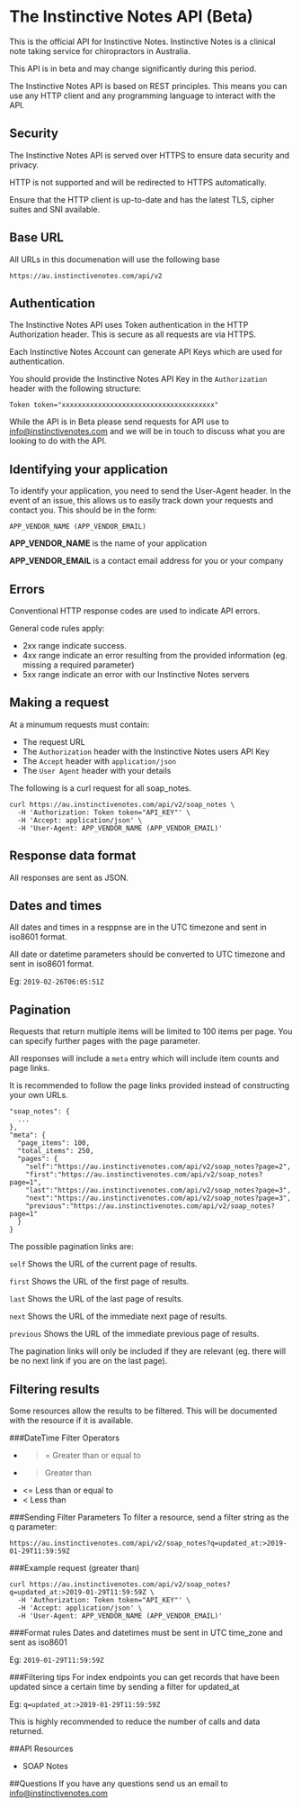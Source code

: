 # The Instinctive Notes API (Beta)
This is the official API for Instinctive Notes. Instinctive Notes is a clinical note taking service for chiropractors in Australia.

This API is in beta and may change significantly during this period.

The Instinctive Notes API is based on REST principles. This means you can use any HTTP client and any programming language to interact with the API.

## Security
The Instinctive Notes API is served over HTTPS to ensure data security and privacy.

HTTP is not supported and will be redirected to HTTPS automatically.

Ensure that the HTTP client is up-to-date and has the latest TLS, cipher suites and SNI available.

## Base URL
All URLs in this documenation will use the following base

```
https://au.instinctivenotes.com/api/v2
```

## Authentication
The Instinctive Notes API uses Token authentication in the HTTP Authorization header. This is secure as all requests are via HTTPS.

Each Instinctive Notes Account can generate API Keys which are used for authentication.

You should provide the Instinctive Notes API Key in the `Authorization` header with the following structure:

```
Token token="xxxxxxxxxxxxxxxxxxxxxxxxxxxxxxxxxxxxxx"
```

While the API is in Beta please send requests for API use to info@instinctivenotes.com and we will be in touch to discuss what you are looking to do with the API.

## Identifying your application
To identify your application, you need to send the User-Agent header. In the event of an issue, this allows us to easily track down your requests and contact you. This should be in the form:

`APP_VENDOR_NAME (APP_VENDOR_EMAIL)`

**APP_VENDOR_NAME** is the name of your application

**APP_VENDOR_EMAIL** is a contact email address for you or your company

## Errors
Conventional HTTP response codes are used to indicate API errors.

General code rules apply:

- 2xx range indicate success.
- 4xx range indicate an error resulting from the provided information (eg. missing a required parameter)
- 5xx range indicate an error with our Instinctive Notes servers

## Making a request
At a minumum requests must contain:

- The request URL
- The `Authorization` header with the Instinctive Notes users API Key
- The `Accept` header with `application/json`
- The `User Agent` header with your details

The following is a curl request for all soap_notes.

```
curl https://au.instinctivenotes.com/api/v2/soap_notes \
  -H 'Authorization: Token token="API_KEY"' \
  -H 'Accept: application/json' \
  -H 'User-Agent: APP_VENDOR_NAME (APP_VENDOR_EMAIL)'
```

## Response data format
All responses are sent as JSON.

## Dates and times
All dates and times in a resppnse are in the UTC timezone and sent in iso8601 format.

All date or datetime parameters should be converted to UTC timezone and sent in iso8601 format.

Eg: `2019-02-26T06:05:51Z`

## Pagination
Requests that return multiple items will be limited to 100 items per page. You can specify further pages with the page parameter.

All responses will include a `meta` entry which will include item counts and page links.

It is recommended to follow the page links provided instead of constructing your own URLs.

```
"soap_notes": {
  ...
},
"meta": {
  "page_items": 100,
  "total_items": 250,
  "pages": {
    "self":"https://au.instinctivenotes.com/api/v2/soap_notes?page=2",
    "first":"https://au.instinctivenotes.com/api/v2/soap_notes?page=1",
    "last":"https://au.instinctivenotes.com/api/v2/soap_notes?page=3",
    "next":"https://au.instinctivenotes.com/api/v2/soap_notes?page=3",
    "previous":"https://au.instinctivenotes.com/api/v2/soap_notes?page=1"
  }
}
```

The possible pagination links are:

`self` Shows the URL of the current page of results.

`first` Shows the URL of the first page of results.

`last` Shows the URL of the last page of results.

`next` Shows the URL of the immediate next page of results.

`previous` Shows the URL of the immediate previous page of results.

The pagination links will only be included if they are relevant (eg. there will be no next link if you are on the last page).

## Filtering results
Some resources allow the results to be filtered. This will be documented with the resource if it is available.

###DateTime Filter Operators

- >= Greater than or equal to
- > Greater than
- <= Less than or equal to
- < Less than

###Sending Filter Parameters
To filter a resource, send a filter string as the q parameter:

`https://au.instinctivenotes.com/api/v2/soap_notes?q=updated_at:>2019-01-29T11:59:59Z`

###Example request (greater than)

```
curl https://au.instinctivenotes.com/api/v2/soap_notes?q=updated_at:>2019-01-29T11:59:59Z \
  -H 'Authorization: Token token="API_KEY"' \
  -H 'Accept: application/json' \
  -H 'User-Agent: APP_VENDOR_NAME (APP_VENDOR_EMAIL)'
```

###Format rules
Dates and datetimes must be sent in UTC time_zone and sent as iso8601

Eg: `2019-01-29T11:59:59Z`

###Filtering tips
For index endpoints you can get records that have been updated since a certain time by sending a filter for updated_at

Eg: `q=updated_at:>2019-01-29T11:59:59Z`

This is highly recommended to reduce the number of calls and data returned.

##API Resources

- SOAP Notes

##Questions
If you have any questions send us an email to info@instinctivenotes.com
